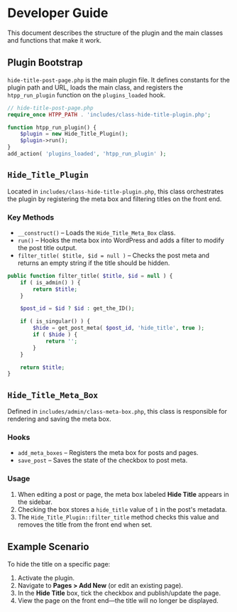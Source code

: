 # Developer Guide

This document describes the structure of the plugin and the main classes and functions that make it work.

## Plugin Bootstrap

`hide-title-post-page.php` is the main plugin file. It defines constants for the plugin path and URL, loads the main class, and registers the `htpp_run_plugin` function on the `plugins_loaded` hook.

````php
// hide-title-post-page.php
require_once HTPP_PATH . 'includes/class-hide-title-plugin.php';

function htpp_run_plugin() {
    $plugin = new Hide_Title_Plugin();
    $plugin->run();
}
add_action( 'plugins_loaded', 'htpp_run_plugin' );
````

## `Hide_Title_Plugin`

Located in `includes/class-hide-title-plugin.php`, this class orchestrates the plugin by registering the meta box and filtering titles on the front end.

### Key Methods

- `__construct()` – Loads the `Hide_Title_Meta_Box` class.
- `run()` – Hooks the meta box into WordPress and adds a filter to modify the post title output.
- `filter_title( $title, $id = null )` – Checks the post meta and returns an empty string if the title should be hidden.

````php
public function filter_title( $title, $id = null ) {
    if ( is_admin() ) {
        return $title;
    }

    $post_id = $id ? $id : get_the_ID();

    if ( is_singular() ) {
        $hide = get_post_meta( $post_id, 'hide_title', true );
        if ( $hide ) {
            return '';
        }
    }

    return $title;
}
````

## `Hide_Title_Meta_Box`

Defined in `includes/admin/class-meta-box.php`, this class is responsible for rendering and saving the meta box.

### Hooks

- `add_meta_boxes` – Registers the meta box for posts and pages.
- `save_post` – Saves the state of the checkbox to post meta.

### Usage

1. When editing a post or page, the meta box labeled **Hide Title** appears in the sidebar.
2. Checking the box stores a `hide_title` value of `1` in the post's metadata.
3. The `Hide_Title_Plugin::filter_title` method checks this value and removes the title from the front end when set.

## Example Scenario

To hide the title on a specific page:

1. Activate the plugin.
2. Navigate to **Pages > Add New** (or edit an existing page).
3. In the **Hide Title** box, tick the checkbox and publish/update the page.
4. View the page on the front end—the title will no longer be displayed.
